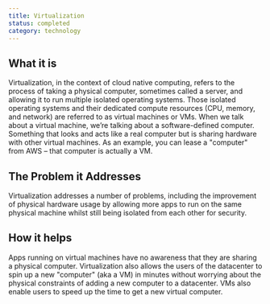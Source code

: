 ```yaml
---
title: Virtualization
status: completed
category: technology
---
```


## What it is
Virtualization, in the context of cloud native computing, refers to the process of taking a physical computer, sometimes called a server, and allowing it to run multiple isolated operating systems. Those isolated operating systems and their dedicated compute resources (CPU, memory, and network) are referred to as virtual machines or VMs. When we talk about a virtual machine, we’re talking about a software-defined computer. Something that looks and acts like a real computer but is sharing hardware with other virtual machines. As an example, you can lease a "computer" from AWS – that computer is actually a VM.

## The Problem it Addresses
Virtualization addresses a number of problems, including the improvement of physical hardware usage by allowing more apps to run on the same physical machine whilst still being isolated from each other for security.

## How it helps
Apps running on virtual machines have no awareness that they are sharing a physical computer. Virtualization also allows the users of the datacenter to spin up a new "computer" (aka a VM) in minutes without worrying about the physical constraints of adding a new computer to a datacenter. VMs also enable users to speed up the time to get a new virtual computer.

